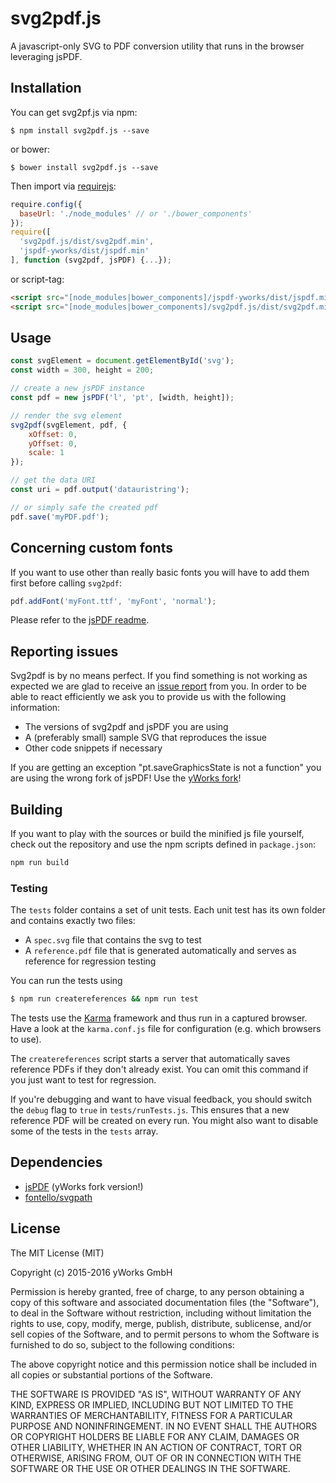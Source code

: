 # svg2pdf.js
A javascript-only SVG to PDF conversion utility that runs in the browser leveraging jsPDF.

## Installation
You can get svg2pf.js via npm:

```
$ npm install svg2pdf.js --save
```
or bower:
```
$ bower install svg2pdf.js --save
```

Then import via [requirejs](http://requirejs.org/):
```javascript
require.config({
  baseUrl: './node_modules' // or './bower_components'
});
require([
  'svg2pdf.js/dist/svg2pdf.min',
  'jspdf-yworks/dist/jspdf.min'
], function (svg2pdf, jsPDF) {...});
```

or script-tag:
```html
<script src="[node_modules|bower_components]/jspdf-yworks/dist/jspdf.min.js"></script>
<script src="[node_modules|bower_components]/svg2pdf.js/dist/svg2pdf.min.js"></script>
```

## Usage
```javascript
const svgElement = document.getElementById('svg');
const width = 300, height = 200;

// create a new jsPDF instance
const pdf = new jsPDF('l', 'pt', [width, height]);

// render the svg element
svg2pdf(svgElement, pdf, {
	xOffset: 0,
	yOffset: 0,
	scale: 1
});

// get the data URI
const uri = pdf.output('datauristring');

// or simply safe the created pdf
pdf.save('myPDF.pdf');
```

## Concerning custom fonts
If you want to use other than really basic fonts you will have to add them first before calling ```svg2pdf```:
```js
pdf.addFont('myFont.ttf', 'myFont', 'normal');
```
Please refer to the [jsPDF readme](https://github.com/yWorks/jsPDF).

## Reporting issues

Svg2pdf is by no means perfect. If you find something is not working as expected we are glad to receive an
[issue report](https://github.com/yWorks/svg2pdf.js/issues) from you. In order to be able to react efficiently we ask
you to provide us with the following information:
 * The versions of svg2pdf and jsPDF you are using
 * A (preferably small) sample SVG that reproduces the issue
 * Other code snippets if necessary
 
If you are getting an exception "pt.saveGraphicsState is not a function" you are using the wrong fork of jsPDF! Use the
[yWorks fork](https://github.com/yWorks/jsPDF)!

## Building

If you want to play with the sources or build the minified js file yourself, check out the repository and use the npm scripts defined in `package.json`:

```bash
npm run build
```

### Testing
The ```tests``` folder contains a set of unit tests. Each unit test has its own folder and contains exactly two files:
 * A ```spec.svg``` file that contains the svg to test
 * A ```reference.pdf``` file that is generated automatically and serves as reference for regression testing
 
You can run the tests using

```sh
$ npm run createreferences && npm run test
```

The tests use the [Karma](https://karma-runner.github.io/2.0/index.html) framework and thus run in a captured browser.
Have a look at the ```karma.conf.js``` file for configuration (e.g. which browsers to use).

The ```createreferences``` script starts a server that automatically saves reference PDFs if they don't already exist.
You can omit this command if you just want to test for regression.

If you're debugging and want to have visual feedback, you should switch the ```debug``` flag to ```true``` in ```tests/runTests.js```.
This ensures that a new reference PDF will be created on every run. You might also want to disable some of the tests in
the ```tests``` array.

## Dependencies
 * [jsPDF](https://github.com/yWorks/jsPDF) (yWorks fork version!)
 * [fontello/svgpath](https://github.com/fontello/svgpath)

## License

The MIT License (MIT)

Copyright (c) 2015-2016 yWorks GmbH

Permission is hereby granted, free of charge, to any person obtaining a copy
of this software and associated documentation files (the "Software"), to deal
in the Software without restriction, including without limitation the rights
to use, copy, modify, merge, publish, distribute, sublicense, and/or sell
copies of the Software, and to permit persons to whom the Software is
furnished to do so, subject to the following conditions:

The above copyright notice and this permission notice shall be included in all
copies or substantial portions of the Software.

THE SOFTWARE IS PROVIDED "AS IS", WITHOUT WARRANTY OF ANY KIND, EXPRESS OR
IMPLIED, INCLUDING BUT NOT LIMITED TO THE WARRANTIES OF MERCHANTABILITY,
FITNESS FOR A PARTICULAR PURPOSE AND NONINFRINGEMENT. IN NO EVENT SHALL THE
AUTHORS OR COPYRIGHT HOLDERS BE LIABLE FOR ANY CLAIM, DAMAGES OR OTHER
LIABILITY, WHETHER IN AN ACTION OF CONTRACT, TORT OR OTHERWISE, ARISING FROM,
OUT OF OR IN CONNECTION WITH THE SOFTWARE OR THE USE OR OTHER DEALINGS IN THE
SOFTWARE.
